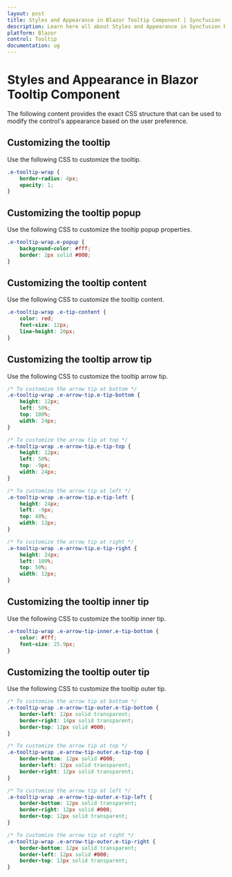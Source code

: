 ```yaml
---
layout: post
title: Styles and Appearance in Blazor Tooltip Component | Syncfusion
description: Learn here all about Styles and Appearance in Syncfusion Blazor Tooltip component and more.
platform: Blazor
control: Tooltip
documentation: ug
---
```


# Styles and Appearance in Blazor Tooltip Component

The following content provides the exact CSS structure that can be used to modify the control's appearance based on the user preference.

## Customizing the tooltip

Use the following CSS to customize the tooltip.

```css
.e-tooltip-wrap {
    border-radius: 4px;
    opacity: 1;
}
```

## Customizing the tooltip popup

Use the following CSS to customize the tooltip popup properties.

```css
.e-tooltip-wrap.e-popup {
    background-color: #fff;
    border: 2px solid #000;
}
```

## Customizing the tooltip content

Use the following CSS to customize the tooltip content.

```css
.e-tooltip-wrap .e-tip-content {
    color: red;
    font-size: 12px;
    line-height: 20px;
}
```

## Customizing the tooltip arrow tip

Use the following CSS to customize the tooltip arrow tip.

```css
/* To customize the arrow tip at bottom */
.e-tooltip-wrap .e-arrow-tip.e-tip-bottom {
    height: 12px;
    left: 50%;
    top: 100%;
    width: 24px;
}

/* To customize the arrow tip at top */
.e-tooltip-wrap .e-arrow-tip.e-tip-top {
    height: 12px;
    left: 50%;
    top: -9px;
    width: 24px;
}

/* To customize the arrow tip at left */
.e-tooltip-wrap .e-arrow-tip.e-tip-left {
    height: 24px;
    left: -9px;
    top: 48%;
    width: 12px;
}

/* To customize the arrow tip at right */
.e-tooltip-wrap .e-arrow-tip.e-tip-right {
    height: 24px;
    left: 100%;
    top: 50%;
    width: 12px;
}
```

## Customizing the tooltip inner tip

Use the following CSS to customize the tooltip inner tip.

```css
.e-tooltip-wrap .e-arrow-tip-inner.e-tip-bottom {
    color: #fff;
    font-size: 25.9px;
}
```

## Customizing the tooltip outer tip

Use the following CSS to customize the tooltip outer tip.

```css
/* To customize the arrow tip at bottom */
.e-tooltip-wrap .e-arrow-tip-outer.e-tip-bottom {
    border-left: 12px solid transparent;
    border-right: 14px solid transparent;
    border-top: 12px solid #000;
}

/* To customize the arrow tip at top */
.e-tooltip-wrap .e-arrow-tip-outer.e-tip-top {
    border-bottom: 12px solid #000;
    border-left: 12px solid transparent;
    border-right: 12px solid transparent;
}

/* To customize the arrow tip at left */
.e-tooltip-wrap .e-arrow-tip-outer.e-tip-left {
    border-bottom: 12px solid transparent;
    border-right: 12px solid #000;
    border-top: 12px solid transparent;
}

/* To customize the arrow tip at right */
.e-tooltip-wrap .e-arrow-tip-outer.e-tip-right {
    border-bottom: 12px solid transparent;
    border-left: 12px solid #000;
    border-top: 12px solid transparent;
}
```